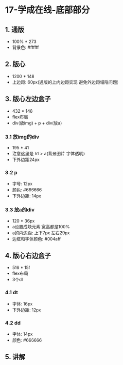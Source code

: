 # 17-学成在线-底部部分

## 1. 通版

- 100% * 273
- 背景色: #ffffff

## 2. 版心

- 1200 * 148
- 上边距: 60px(通版的上内边距实现 避免外边距塌陷问题)

## 3. 版心左边盒子

- 432 * 148
- flex布局
- div(放img) + p + div(放a)

### 3.1 放img的div

- 195 * 41
- 注意这里是 h1 > a(背景图片 字体透明)
- 下外边距24px

### 3.2 p

- 字号: 12px
- 颜色: #666666
- 下外边距: 14px

### 3.3 放a的div

- 120 * 36px
- a设置成块元素 宽高都是100%
- a的内边距: 上下7px 左右29px
- 边框和字体颜色: #004aff

## 4. 版心右边盒子

- 516 * 151
- flex布局
- 3个dl

### 4.1 dt

- 字体: 16px
- 下外边距: 12px

### 4.2 dd

- 字体: 14px
- 颜色: #666666

## 5. 讲解